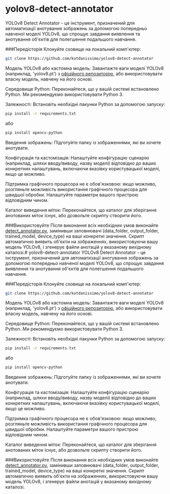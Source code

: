# yolov8-detect-annotator
YOLOv8 Detect Annotator - це інструмент, призначений для автоматизації анотування зображень за допомогою попередньо навченої моделі YOLOv8, що спрощує завдання виявлення та анотування об'єктів для полегшення подальшого навчання.








###Передісторія
Клонуйте сховище на локальний комп'ютер:








```bash
git clone https://github.com/kotdanissimo/yolov8-detect-annotator
```
Модель YOLOv8 або кастомна модель: Завантажте ваги моделі YOLOv8 (наприклад, 'yolov8.pt') з [офіційного репозиторію](https://github.com/ultralytics/ultralytics), або використовувати власну модель, навчену на його основі.








Середовище Python: Переконайтеся, що у вашій системі встановлено Python. Ми рекомендуємо використовувати Python 3.








Залежності: Встановіть необхідні пакунки Python за допомогою запуску:








```bash
pip install -r requirements.txt
```








або








```bash
pip install opencv-python
```








Введення зображень: Підготуйте папку із зображеннями, які ви хочете анотувати.








Конфігурація та кастомізація: Налаштуйте конфігурацію сценарію (наприклад, шляхи вводу/виводу, назву моделі) відповідно до ваших конкретних налаштувань, включаючи вказівку користувацької моделі, якщо це можливо.








Підтримка графічного процесора не є обов'язковою: якщо можливо, розгляньте можливість використання графічного процесора для швидшої обробки. Налаштуйте параметри вашого пристрою відповідним чином.








Каталог виведення міток: Переконайтеся, що каталог для зберігання анотованих міток існує, або дозвольте скрипту створити його.








###Використовуйте
Після виконання всіх необхідних умов виконайте [detect_annotator.py](detect_annotator.py), замінивши заповнювачі (data_folder, output_folder, trained_model, device_type) на ваші конкретні значення.
Скрипт автоматично виявить об'єкти на зображеннях, використовуючи вашу модель YOLOv8, і згенерує файли анотацій у вказаному вихідному каталозі.# yolov8-detect-annotator
YOLOv8 Detect Annotator - це інструмент, призначений для автоматизації анотування зображень за допомогою попередньо навченої моделі YOLOv8, що спрощує завдання виявлення та анотування об'єктів для полегшення подальшого навчання.




###Передісторія
Клонуйте сховище на локальний комп'ютер:




```bash
git clone https://github.com/kotdanissimo/yolov8-detect-annotator
```
Модель YOLOv8 або кастомна модель: Завантажте ваги моделі YOLOv8 (наприклад, 'yolov8.pt') з [офіційного репозиторію](https://github.com/ultralytics/ultralytics), або використовувати власну модель, навчену на його основі.




Середовище Python: Переконайтеся, що у вашій системі встановлено Python. Ми рекомендуємо використовувати Python 3.




Залежності: Встановіть необхідні пакунки Python за допомогою запуску:




```bash
pip install -r requirements.txt
```




або




```bash
pip install opencv-python
```




Введення зображень: Підготуйте папку із зображеннями, які ви хочете анотувати.




Конфігурація та кастомізація: Налаштуйте конфігурацію сценарію (наприклад, шляхи вводу/виводу, назву моделі) відповідно до ваших конкретних налаштувань, включаючи вказівку користувацької моделі, якщо це можливо.




Підтримка графічного процесора не є обов'язковою: якщо можливо, розгляньте можливість використання графічного процесора для швидшої обробки. Налаштуйте параметри вашого пристрою відповідним чином.




Каталог виведення міток: Переконайтеся, що каталог для зберігання анотованих міток існує, або дозвольте скрипту створити його.




###Використовуйте
Після виконання всіх необхідних умов виконайте [detect_annotator.py](detect_annotator.py), замінивши заповнювачі (data_folder, output_folder, trained_model, device_type) на ваші конкретні значення.
Скрипт автоматично виявить об'єкти на зображеннях, використовуючи вашу модель YOLOv8, і згенерує файли анотацій у вказаному вихідному каталозі.

